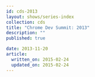 ```yaml
---
id: cds-2013
layout: shows/series-index
collection: cds
title: "Chrome Dev Summit: 2013"
description: ""
published: true

date: 2013-11-20
article:
  written_on: 2015-02-24
  updated_on: 2015-02-24
---
```


<!-- Playlist: https://www.youtube.com/playlist?list=PLOU2XLYxmsIJblRBPqrwisutm3dxoa43P -->
